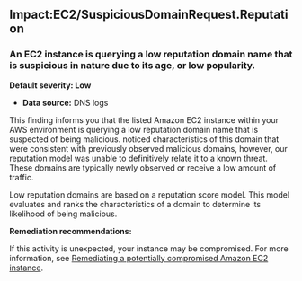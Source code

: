Impact:EC2/SuspiciousDomainRequest.Reputation
---------------------------------------------


### An EC2 instance is querying a low reputation domain name that is suspicious in nature due to its age, or low popularity.


**Default severity: Low**


 * **Data source:** DNS logs

This finding informs you that the listed Amazon EC2 instance within your AWS environment is querying a low reputation domain name that is suspected of being malicious. noticed characteristics of this domain that were consistent with previously observed malicious domains, however, our reputation model was unable to definitively relate it to a known threat. These domains are typically newly observed or receive a low amount of traffic.


Low reputation domains are based on a reputation score model. This model evaluates and ranks the characteristics of a domain to determine its likelihood of being malicious.


**Remediation recommendations:**


If this activity is unexpected, your instance may be compromised. For more information, see [Remediating a potentially compromised Amazon EC2 instance](https://docs.aws.amazon.com/guardduty/latest/ug/compromised-ec2.html).

